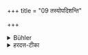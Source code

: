+++
title = "09 तस्योपदिशन्ति"

+++

<details><summary>Bühler</summary>

9. For him (the Saṃnyāsin) they prescribe the following rules).
</details>

<details><summary>हरदत्त-टीका</summary>

## सूत्रम्
तस्योपदिशन्ति ॥ ९॥  
### टिप्पनी
तस्य परिव्राजः कर्तव्यमुपदिशन्ति धर्मज्ञाः ॥९॥
</details>
